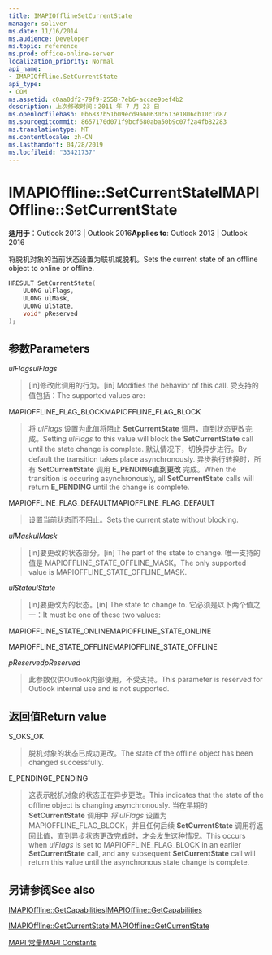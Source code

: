 ```yaml
---
title: IMAPIOfflineSetCurrentState
manager: soliver
ms.date: 11/16/2014
ms.audience: Developer
ms.topic: reference
ms.prod: office-online-server
localization_priority: Normal
api_name:
- IMAPIOffline.SetCurrentState
api_type:
- COM
ms.assetid: c0aa0df2-79f9-2558-7eb6-accae9bef4b2
description: 上次修改时间：2011 年 7 月 23 日
ms.openlocfilehash: 0b6837b51b09ecd9a60630c613e1806cb10c1d87
ms.sourcegitcommit: 8657170d071f9bcf680aba50b9c07f2a4fb82283
ms.translationtype: MT
ms.contentlocale: zh-CN
ms.lasthandoff: 04/28/2019
ms.locfileid: "33421737"
---
```

# <a name="imapiofflinesetcurrentstate"></a><span data-ttu-id="48550-103">IMAPIOffline::SetCurrentState</span><span class="sxs-lookup"><span data-stu-id="48550-103">IMAPIOffline::SetCurrentState</span></span>

  
  
<span data-ttu-id="48550-104">**适用于**：Outlook 2013 | Outlook 2016</span><span class="sxs-lookup"><span data-stu-id="48550-104">**Applies to**: Outlook 2013 | Outlook 2016</span></span> 
  
<span data-ttu-id="48550-105">将脱机对象的当前状态设置为联机或脱机。</span><span class="sxs-lookup"><span data-stu-id="48550-105">Sets the current state of an offline object to online or offline.</span></span>
  
```cpp
HRESULT SetCurrentState( 
    ULONG ulFlags, 
    ULONG ulMask, 
    ULONG ulState, 
    void* pReserved 
);
```

## <a name="parameters"></a><span data-ttu-id="48550-106">参数</span><span class="sxs-lookup"><span data-stu-id="48550-106">Parameters</span></span>

 <span data-ttu-id="48550-107">_ulFlags_</span><span class="sxs-lookup"><span data-stu-id="48550-107">_ulFlags_</span></span>
  
> <span data-ttu-id="48550-108">[in]修改此调用的行为。</span><span class="sxs-lookup"><span data-stu-id="48550-108">[in] Modifies the behavior of this call.</span></span> <span data-ttu-id="48550-109">受支持的值包括：</span><span class="sxs-lookup"><span data-stu-id="48550-109">The supported values are:</span></span>
    
<span data-ttu-id="48550-110">MAPIOFFLINE_FLAG_BLOCK</span><span class="sxs-lookup"><span data-stu-id="48550-110">MAPIOFFLINE_FLAG_BLOCK</span></span>
  
> <span data-ttu-id="48550-111">将  _ulFlags_ 设置为此值将阻止 **SetCurrentState** 调用，直到状态更改完成。</span><span class="sxs-lookup"><span data-stu-id="48550-111">Setting  _ulFlags_ to this value will block the **SetCurrentState** call until the state change is complete.</span></span> <span data-ttu-id="48550-112">默认情况下，切换异步进行。</span><span class="sxs-lookup"><span data-stu-id="48550-112">By default the transition takes place asynchronously.</span></span> <span data-ttu-id="48550-113">异步执行转换时，所有 **SetCurrentState** 调用 **E_PENDING直到更改** 完成。</span><span class="sxs-lookup"><span data-stu-id="48550-113">When the transition is occuring asynchronously, all **SetCurrentState** calls will return **E_PENDING** until the change is complete.</span></span> 
    
<span data-ttu-id="48550-114">MAPIOFFLINE_FLAG_DEFAULT</span><span class="sxs-lookup"><span data-stu-id="48550-114">MAPIOFFLINE_FLAG_DEFAULT</span></span>
  
> <span data-ttu-id="48550-115">设置当前状态而不阻止。</span><span class="sxs-lookup"><span data-stu-id="48550-115">Sets the current state without blocking.</span></span>
    
 <span data-ttu-id="48550-116">_ulMask_</span><span class="sxs-lookup"><span data-stu-id="48550-116">_ulMask_</span></span>
  
> <span data-ttu-id="48550-117">[in]要更改的状态部分。</span><span class="sxs-lookup"><span data-stu-id="48550-117">[in] The part of the state to change.</span></span> <span data-ttu-id="48550-118">唯一支持的值是 MAPIOFFLINE_STATE_OFFLINE_MASK。</span><span class="sxs-lookup"><span data-stu-id="48550-118">The only supported value is MAPIOFFLINE_STATE_OFFLINE_MASK.</span></span>
    
 <span data-ttu-id="48550-119">_ulState_</span><span class="sxs-lookup"><span data-stu-id="48550-119">_ulState_</span></span>
  
> <span data-ttu-id="48550-120">[in]要更改为的状态。</span><span class="sxs-lookup"><span data-stu-id="48550-120">[in] The state to change to.</span></span> <span data-ttu-id="48550-121">它必须是以下两个值之一：</span><span class="sxs-lookup"><span data-stu-id="48550-121">It must be one of these two values:</span></span>
    
<span data-ttu-id="48550-122">MAPIOFFLINE_STATE_ONLINE</span><span class="sxs-lookup"><span data-stu-id="48550-122">MAPIOFFLINE_STATE_ONLINE</span></span>
  
> 
    
<span data-ttu-id="48550-123">MAPIOFFLINE_STATE_OFFLINE</span><span class="sxs-lookup"><span data-stu-id="48550-123">MAPIOFFLINE_STATE_OFFLINE</span></span>
  
> 
    
 <span data-ttu-id="48550-124">_pReserved_</span><span class="sxs-lookup"><span data-stu-id="48550-124">_pReserved_</span></span>
  
> <span data-ttu-id="48550-125">此参数仅供Outlook内部使用，不受支持。</span><span class="sxs-lookup"><span data-stu-id="48550-125">This parameter is reserved for Outlook internal use and is not supported.</span></span> 
    
## <a name="return-value"></a><span data-ttu-id="48550-126">返回值</span><span class="sxs-lookup"><span data-stu-id="48550-126">Return value</span></span>

<span data-ttu-id="48550-127">S_OK</span><span class="sxs-lookup"><span data-stu-id="48550-127">S_OK</span></span>
  
> <span data-ttu-id="48550-128">脱机对象的状态已成功更改。</span><span class="sxs-lookup"><span data-stu-id="48550-128">The state of the offline object has been changed successfully.</span></span>
    
<span data-ttu-id="48550-129">E_PENDING</span><span class="sxs-lookup"><span data-stu-id="48550-129">E_PENDING</span></span>
  
> <span data-ttu-id="48550-130">这表示脱机对象的状态正在异步更改。</span><span class="sxs-lookup"><span data-stu-id="48550-130">This indicates that the state of the offline object is changing asynchronously.</span></span> <span data-ttu-id="48550-131">当在早期的 **SetCurrentState** 调用中 _将 ulFlags_ 设置为 MAPIOFFLINE_FLAG_BLOCK，并且任何后续 **SetCurrentState** 调用将返回此值，直到异步状态更改完成时，才会发生这种情况。</span><span class="sxs-lookup"><span data-stu-id="48550-131">This occurs when  _ulFlags_ is set to MAPIOFFLINE_FLAG_BLOCK in an earlier **SetCurrentState** call, and any subsequent **SetCurrentState** call will return this value until the asynchronous state change is complete.</span></span> 
    
## <a name="see-also"></a><span data-ttu-id="48550-132">另请参阅</span><span class="sxs-lookup"><span data-stu-id="48550-132">See also</span></span>



[<span data-ttu-id="48550-133">IMAPIOffline::GetCapabilities</span><span class="sxs-lookup"><span data-stu-id="48550-133">IMAPIOffline::GetCapabilities</span></span>](imapioffline-getcapabilities.md)
  
[<span data-ttu-id="48550-134">IMAPIOffline::GetCurrentState</span><span class="sxs-lookup"><span data-stu-id="48550-134">IMAPIOffline::GetCurrentState</span></span>](imapioffline-getcurrentstate.md)


[<span data-ttu-id="48550-135">MAPI 常量</span><span class="sxs-lookup"><span data-stu-id="48550-135">MAPI Constants</span></span>](mapi-constants.md)

